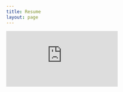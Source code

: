 ```yaml
---
title: Resume
layout: page
---
```

<script src="http://gist-it.appspot.com/http://github.com/lithrion/lithrion.github.io/blob/gh-pages/_assets/Resume.pdf"></script>
<embed src="https://lithrion.github.io/assets/Resume.pdf" type="application/pdf" />
